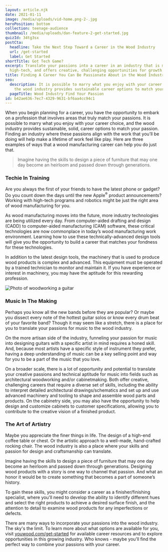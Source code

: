 ```yaml
---
layout: article.njk
date: 2021-01-11
image: /media/uploads/vid-home.png-2-.jpg
heroPosition: bottom
collection: teenage-audience
thumbnail: /media/uploads/dan-feature-2-get-started.jpg
quizId: 34tg3sx
postCta:
  headline: Take the Next Step Toward a Career in the Wood Industry
  url: /get-started
  label: Get Started
shortTitle: Got Tech Game?
excerpt: Translate your passions into a career in an industry that is modern,
  high-tech, and offers creative, challenging opportunities for growth.
title: Finding A Career You Can Be Passionate About in the Wood Industry
seo:
  description: It is possible to marry what you enjoy with your career choice, and
    the wood industry provides sustainable career options to match your passion.
  pageTitle: Wood Industry Find Your Passion
id: b42ae636-7ec7-4329-9631-bf6aa4cc94c1
---
```

When you begin planning for a career, you have the opportunity to embark on a profession that involves areas that truly match your passions. It is possible to marry what you enjoy with your career choice, and the wood industry provides sustainable, solid, career options to match your passion. Finding an industry where these passions align with the work that you’ll be doing will help make a lifetime of work feel like play. Here are three examples of ways that a wood manufacturing career can help you do just that.

> Imagine having the skills to design a piece of furniture that may one day become an heirloom and passed down through generations.

### Techie In Training

Are you always the first of your friends to have the latest phone or gadget? Do you count down the days until the new Apple<sup>®</sup> product announcements? Working with high-tech programs and robotics might be just the right area of wood manufacturing for you. 

As wood manufacturing moves into the future, more industry technologies are being utilized every day. From computer-aided drafting and design (CADD) to computer-aided manufacturing (CAM) software, these critical technologies are now commonplace in today’s wood manufacturing work environment. Learning how to use these technically-advanced design tools will give you the opportunity to build a career that matches your fondness for these technologies.

In addition to the latest design tools, the machinery that is used to produce wood products is complex and advanced. This equipment must be operated by a trained technician to monitor and maintain it. If you have experience or interest in machinery, you may have the aptitude for this rewarding profession. 

![Photo of woodworking a guitar](/media/uploads/wood-guitar.jpg)

### Music In The Making

Perhaps you know all the new bands before they are popular? Or maybe you dissect every note of the hottest guitar solos or know every drum beat of your favorite band? Though it may seem like a stretch, there is a place for you to translate your passions for music to the wood industry.

On the more artisan side of the industry, funneling your passion for music into designing guitars with a specific artist in mind requires a honed skill. And, because most artists have a specific style of instrument they prefer, having a deep understanding of music can be a key selling point and way for you to be a part of the music that you love. 

On a broader scale, there is a lot of opportunity and potential to translate your creative passions and technical aptitude for music into fields such as architectural woodworking and/or cabinetmaking. Both offer creative, challenging careers that require a diverse set of skills, including the ability to interpret detailed architectural drawings/schematics and set up and use advanced machinery and tooling to shape and assemble wood parts and products. On the cabinetry side, you may also have the opportunity to help design and customize cabinets to customer specifications, allowing you to contribute to the creative vision of a finished product.

### The Art of Artistry

Maybe you appreciate the finer things in life. The design of a high-end coffee table or chest. Or the artistic approach to a well-made, hand-crafted rocking chair. The wood industry is also a place where your skills and passion for design and craftsmanship can translate.

Imagine having the skills to design a piece of furniture that may one day become an heirloom and passed down through generations. Designing wood products with a story is one way to channel that passion. And what an honor it would be to create something that becomes a part of someone’s history.

To gain these skills, you might consider a career as a finisher/finishing specialist, where you’ll need to develop the ability to identify different hues and select the right products to achieve a desired surface finish, and the attention to detail to examine wood products for any imperfections or defects.

There are many ways to incorporate your passions into the wood industry. The sky's the limit. To learn more about what options are available for you, visit [youwood.com/get-started](/get-started) for available career resources and to explore opportunities in this growing industry. Who knows - maybe you’ll find the perfect way to combine your passions with your career.